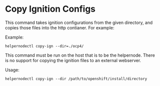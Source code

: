 # Copy Ignition Configs

This command takes ignition configurations from the given directory,
and copies those files into the http contianer. For example:

Example:

```shell
helpernodectl copy-ign --dir=./ocp4/
```

This command must be run on the host that is to be the helpernode. There
is no support for copying the ignition files to an external webserver.

Usage:

```shell
helpernodectl copy-ign --dir /path/to/openshift/install/directory
```
